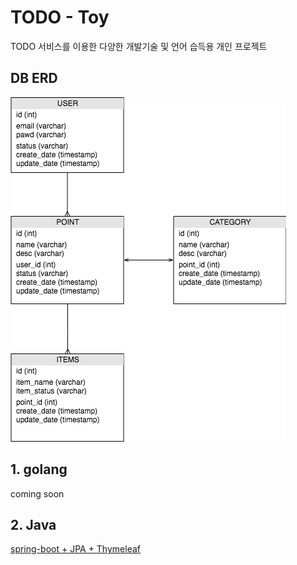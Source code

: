 # TODO - Toy

TODO 서비스를 이용한 다양한 개발기술 및 언어 습득용 개인 프로젝트

## DB ERD
![Alt text](/img/Todo-Toy.png)

## 1. golang
coming soon

## 2. Java
[spring-boot + JPA + Thymeleaf](https://github.com/hellworld-io/todo-toy/tree/toy-java)
